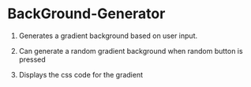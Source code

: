 # BackGround-Generator

1. Generates a gradient background based on user input.

2. Can generate a random gradient background when random button is pressed

3. Displays the css code for the gradient

